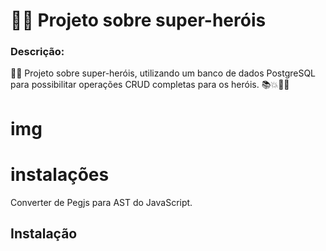 <h1> 🦸‍♂️ Projeto sobre super-heróis </h1>

<h3> Descrição: </h3>

🦸‍♂️ Projeto sobre super-heróis, utilizando um banco de dados PostgreSQL para possibilitar operações CRUD completas para os heróis. 📚💥🦹‍♂️

# img

# instalações


Converter de Pegjs para AST do JavaScript.

## Instalação



